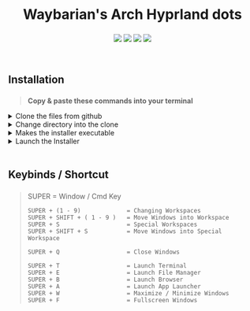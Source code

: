 <div align="center">
	<h1> Waybarian's Arch Hyprland dots </h1>
	<h3></h3>
</div>

<div align="center">
	
![](https://img.shields.io/github/last-commit/waybarian/arch-hyprland?&style=for-the-badge&color=FFB1C8&logoColor=D9E0EE&labelColor=292324)
![](https://img.shields.io/github/stars/waybarian/arch-hyprland?style=for-the-badge&logo=andela&color=FFB686&logoColor=D9E0EE&labelColor=292324)
[![](https://img.shields.io/github/repo-size/waybarian/arch-hyprland?color=CAC992&label=SIZE&logo=googledrive&style=for-the-badge&logoColor=D9E0EE&labelColor=292324)](https://github.com/waybarian/arch-hyprland)
[![](https://img.shields.io/github/sponsors/waybarian?color=CAC992&label=DONATE&logo=ko-fi&style=for-the-badge&logoColor=D9E0EE&labelColor=292324)](https://ko-fi.com/veillain)
</a>
	
</div>

<br>

<div align="left">
	<h2> Installation</h2>
	<h3></h3>
</div>
<blockquote><b> Copy & paste these commands into your terminal </b></blockquote>

<details>
	<summary> Clone the files from github </summary>
	
	git clone https://github.com/waybarian/arch-hyprland.git
</details>

<details>
	<summary> Change directory into the clone </summary>

	cd arch-hyprland
</details>

<details>
	<summary> Makes the installer executable </summary>
	
	chmod +x install.sh
</details>

<details>
	<summary> Launch the Installer </summary>
	
	./install.sh
</details>

<br>

<div>
	<h2> Keybinds / Shortcut </h2>
	<h3></h3>
</div>
<blockquote>
	SUPER = Window / Cmd Key

	SUPER + (1 - 9) 			= Changing Workspaces
	SUPER + SHIFT + ( 1 - 9 ) 	= Move Windows into Workspace
	SUPER + S 					= Special Workspaces
	SUPER + SHIFT + S 			= Move Windows into Special Workspace

	SUPER + Q 					= Close Windows

	SUPER + T 					= Launch Terminal
	SUPER + E 					= Launch File Manager
	SUPER + B 					= Launch Browser
	SUPER + A 					= Launch App Launcher
	SUPER + W 					= Maximize / Minimize Windows
	SUPER + F 					= Fullscreen Windows
</blockquote>

